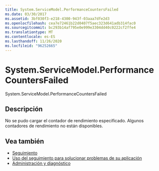 ```yaml
---
title: System.ServiceModel.PerformanceCountersFailed
ms.date: 03/30/2017
ms.assetid: 3bf030f3-e218-4300-943f-03aaa7dfe2d3
ms.openlocfilehash: cea7e72461b22d0407f5aec323d641adb314fac0
ms.sourcegitcommit: bc293b14af795e0e999e3304dd40c0222cf2ffe4
ms.translationtype: MT
ms.contentlocale: es-ES
ms.lasthandoff: 11/26/2020
ms.locfileid: "96252665"
---
```

# <a name="systemservicemodelperformancecountersfailed"></a>System.ServiceModel.PerformanceCountersFailed

System.ServiceModel.PerformanceCountersFailed  
  
## <a name="description"></a>Descripción  

 No se pudo cargar el contador de rendimiento especificado. Algunos contadores de rendimiento no están disponibles.  
  
## <a name="see-also"></a>Vea también

- [Seguimiento](index.md)
- [Uso del seguimiento para solucionar problemas de su aplicación](using-tracing-to-troubleshoot-your-application.md)
- [Administración y diagnóstico](../index.md)
